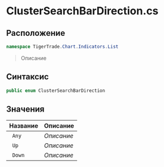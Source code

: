 
# ClusterSearchBarDirection.cs
## Расположение
```csharp
namespace TigerTrade.Chart.Indicators.List
```



> Описание

## Синтаксис
```csharp
public enum ClusterSearchBarDirection
```


## Значения
| Название | Описание |
| --- | --- |
| ` Any` | *Описание* |
| ` Up` | *Описание* |
| ` Down` | *Описание* |



